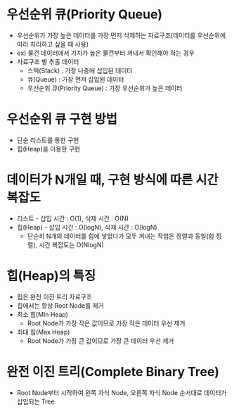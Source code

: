 # 우선순위 큐(Priority Queue)
- 우선순위가 가장 높은 데이터를 가장 먼저 삭제하는 자료구조(데이터를 우선순위에 따라 처리하고 싶을 때 사용)
- ex) 물건 데이터에서 가치가 높은 물건부터 꺼내서 확인해야 하는 경우
- 자료구조 별 추출 데이터   
  - 스택(Stack) : 가장 나중에 삽입된 데이터   
  - 큐(Queue) : 가장 먼저 삽입된 데이터   
  - 우선순위 큐(Priority Queue) : 가장 우선순위가 높은 데이터

# 우선순위 큐 구현 방법
- 단순 리스트를 통한 구현
- 힙(Heap)을 이용한 구현

# 데이터가 N개일 때, 구현 방식에 따른 시간 복잡도
- 리스트 - 삽입 시간 : O(1), 삭제 시간 : O(N)   
- 힙(Heap) - 삽입 시간 : O(logN), 삭제 시간 : O(logN)
  - 단순히 N개의 데이터를 힙에 넣었다가 모두 꺼내는 작업은 정렬과 동일(힙 정렬), 시간 복잡도는 O(NlogN)

# 힙(Heap)의 특징
- 힙은 완전 이진 트리 자료구조
- 힙에서는 항상 Root Node를 제거
- 최소 힙(Min Heap)
  - Root Node가 가장 작은 값이므로 가장 작은 데이터 우선 제거
- 최대 힙(Max Heap)
  - Root Node가 가장 큰 값이므로 가장 큰 데이터 우선 제거

# 완전 이진 트리(Complete Binary Tree)
- Root Node부터 시작하여 왼쪽 자식 Node, 오른쪽 자식 Node 순서대로 데이터가 삽입되는 Tree
